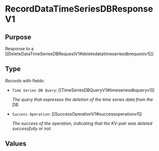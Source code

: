 # RecordDataTimeSeriesDBResponseV1

## Purpose

<!-- --8<-- [start:purpose] -->
Response to a [[DeleteDataTimeSeriesDBRequestV1#deletedatatimeseriesdbrequestv1]]]
<!-- --8<-- [end:purpose] -->

## Type

<!-- --8<-- [start:type] -->
<div class="type">

*Records* with fields:
- `Time Series DB Query`: [[TimeSeriesDBQueryV1#timeseriesdbqueryv1]]

  *The query that expresses the deletion of the time series data from the DB.*

- `Success Operation`: [[SuccessOperationV1#successoperationv1]]

  *The success of the operation, indicating that the KV-pair was deleted successfully or not.*


</div>
<!-- --8<-- [end:type] -->

## Values

